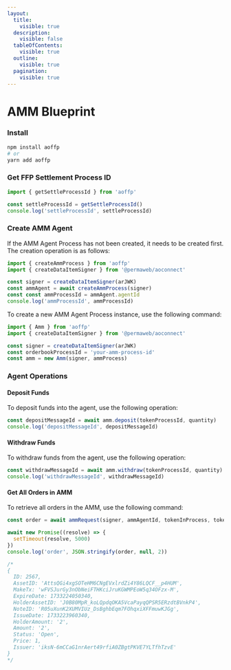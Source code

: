 ```yaml
---
layout:
  title:
    visible: true
  description:
    visible: false
  tableOfContents:
    visible: true
  outline:
    visible: true
  pagination:
    visible: true
---
```


# AMM Blueprint

### Install

```bash
npm install aoffp
# or
yarn add aoffp
```

### Get FFP Settlement Process ID

```javascript
import { getSettleProcessId } from 'aoffp'

const settleProcessId = getSettleProcessId()
console.log('settleProcessId', settleProcessId)
```

### Create AMM Agent

If the AMM Agent Process has not been created, it needs to be created first. The creation operation is as follows:

```javascript
import { createAmmProcess } from 'aoffp'
import { createDataItemSigner } from '@permaweb/aoconnect'

const signer = createDataItemSigner(arJWK)
const ammAgent = await createAmmProcess(signer)
const const ammProcessId = ammAgent.agentId
console.log('ammProcessId', ammProcessId)
```

To create a new AMM Agent Process instance, use the following command:

```javascript
import { Amm } from 'aoffp'
import { createDataItemSigner } from '@permaweb/aoconnect'

const signer = createDataItemSigner(arJWK)
const orderbookProcessId = 'your-amm-process-id'
const amm = new Amm(signer, ammProcess)
```

### Agent Operations

#### Deposit Funds

To deposit funds into the agent, use the following operation:

```javascript
const depositMessageId = await amm.deposit(tokenProcessId, quantity)
console.log('depositMessageId', depositMessageId)
```

#### Withdraw Funds

To withdraw funds from the agent, use the following operation:

```javascript
const withdrawMessageId = await amm.withdraw(tokenProcessId, quantity)
console.log('withdrawMessageId', withdrawMessageId)
```

#### Get All Orders in AMM

To retrieve all orders in the AMM, use the following command:

```javascript
const order = await ammRequest(signer, ammAgentId, tokenInProcess, tokenInAmount, tokenOut: string, amountOut?: string)

await new Promise((resolve) => {
  setTimeout(resolve, 5000)
})
console.log('order', JSON.stringify(order, null, 2))

/*
{
  ID: 2567,
  AssetID: 'AttsQGi4xgSOTeHM6CNgEVxlrdZi4Y86LQCF__p4HUM',
  MakeTx: 'wFVSJurGy3nObNeiFTHKciJruKGWMPEoW5q34OFzx-M',
  ExpireDate: 1733224050340,
  HolderAssetID: 'J0B80MpR_koLQpdqOKA5VcaPayqQPSR5ERzdtBVnkP4',
  NoteID: 'R05uXunK2XUMVIUz_DsBghbEqm7FOhqxiXFFmuwKJGg',
  IssueDate: 1733223960340,
  HolderAmount: '2',
  Amount: '2',
  Status: 'Open',
  Price: 1,
  Issuer: 'iksN-6mCCaG1nrAert49rfiA0ZBgtPKVE7YLTfhTzvE'
}
*/
```
